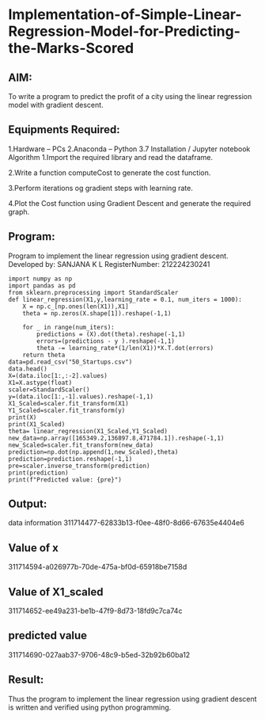 # Implementation-of-Simple-Linear-Regression-Model-for-Predicting-the-Marks-Scored
## AIM:
To write a program to predict the profit of a city using the linear regression model with gradient descent.

## Equipments Required:
1.Hardware – PCs
2.Anaconda – Python 3.7 Installation / Jupyter notebook
Algorithm
1.Import the required library and read the dataframe.

2.Write a function computeCost to generate the cost function.

3.Perform iterations og gradient steps with learning rate.

4.Plot the Cost function using Gradient Descent and generate the required graph.

## Program:

Program to implement the linear regression using gradient descent.
Developed by: SANJANA K L
RegisterNumber: 212224230241 

```
import numpy as np
import pandas as pd
from sklearn.preprocessing import StandardScaler
def linear_regression(X1,y,learning_rate = 0.1, num_iters = 1000):
    X = np.c_[np.ones(len(X1)),X1]
    theta = np.zeros(X.shape[1]).reshape(-1,1)
    
    for _ in range(num_iters):
        predictions = (X).dot(theta).reshape(-1,1)
        errors=(predictions - y ).reshape(-1,1)
        theta -= learning_rate*(1/len(X1))*X.T.dot(errors)
    return theta
data=pd.read_csv("50_Startups.csv")
data.head()
X=(data.iloc[1:,:-2].values)
X1=X.astype(float)
scaler=StandardScaler()
y=(data.iloc[1:,-1].values).reshape(-1,1)
X1_Scaled=scaler.fit_transform(X1)
Y1_Scaled=scaler.fit_transform(y)
print(X)
print(X1_Scaled)
theta= linear_regression(X1_Scaled,Y1_Scaled)
new_data=np.array([165349.2,136897.8,471784.1]).reshape(-1,1)
new_Scaled=scaler.fit_transform(new_data)
prediction=np.dot(np.append(1,new_Scaled),theta)
prediction=prediction.reshape(-1,1)
pre=scaler.inverse_transform(prediction)
print(prediction)
print(f"Predicted value: {pre}")
```
## Output:
data information
311714477-62833b13-f0ee-48f0-8d66-67635e4404e6
## Value of x
311714594-a026977b-70de-475a-bf0d-65918be7158d
## Value of X1_scaled
311714652-ee49a231-be1b-47f9-8d73-18fd9c7ca74c
## predicted value
311714690-027aab37-9706-48c9-b5ed-32b92b60ba12
## Result:
Thus the program to implement the linear regression using gradient descent is written and verified using python programming.
